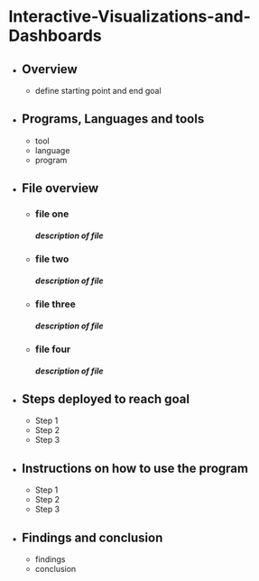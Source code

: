 # Interactive-Visualizations-and-Dashboards

- ## Overview
  - define starting point and end goal
  

- ## Programs, Languages and tools
  - tool 
  - language
  - program

- ## File overview
  - ### file one
    ##### *description of file*
  - ### file two
    ##### *description of file*
  - ### file three
    ##### *description of file*
  - ### file four
    ##### *description of file*


- ## Steps deployed to reach goal
    - Step 1
    - Step 2
    - Step 3

- ## Instructions on how to use the program
    - Step 1
    - Step 2
    - Step 3

- ## Findings and conclusion
    - findings
    - conclusion
